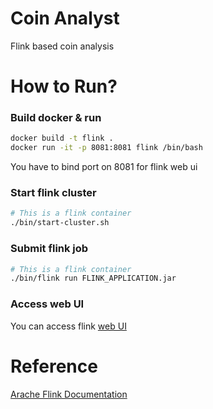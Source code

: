 # Coin Analyst
Flink based coin analysis

# How to Run?
### Build docker & run
```sh
docker build -t flink .
docker run -it -p 8081:8081 flink /bin/bash
```
You have to bind port on 8081 for flink web ui

### Start flink cluster
```sh
# This is a flink container 
./bin/start-cluster.sh
```

### Submit flink job
```sh
# This is a flink container
./bin/flink run FLINK_APPLICATION.jar
```

### Access web UI
You can access flink [web UI](http://127.0.0.1:8081/)

# Reference
[Arache Flink Documentation](https://nightlies.apache.org/flink/flink-docs-release-1.14/)
